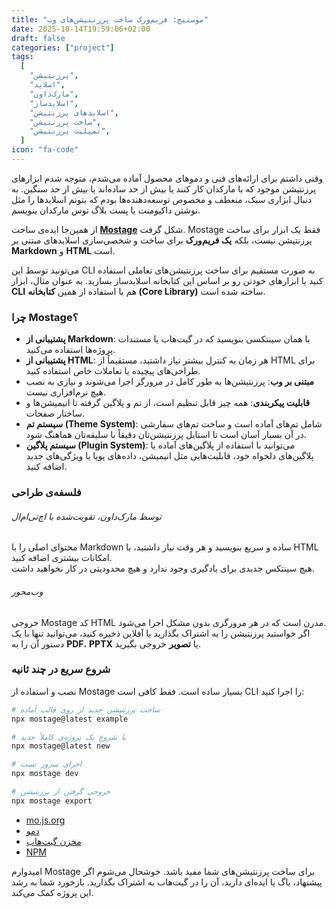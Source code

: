 ```yaml
---
title: "موستیج: فریم‌ورک ساخت پرزنتیشن‌های وب"
date: 2025-10-14T19:59:06+02:00
draft: false
categories: ["project"]
tags:
  [
    "پرزنتیشن",
    "اسلاید",
    "مارک‌داون",
    "اسلایدساز",
    "اسلایدهای پرزنتیشن",
    "ساخت پرزنتیشن",
    "تمپلیت پرزنتیشن",
  ]
icon: "fa-code"
---
```


وقتی داشتم برای ارائه‌های فنی و دموهای محصول آماده می‌شدم، متوجه شدم ابزارهای پرزنتیشن موجود که با مارکدان کار کنند یا بیش از حد ساده‌اند یا بیش از حد سنگین.
به دنبال ابزاری سبک، منعطف و مخصوص توسعه‌دهنده‌ها بودم که بتونم اسلایدها را مثل نوشتن داکیومنت یا پست بلاگ توس مارکدان بنویسم.

از همین‌جا ایده‌ی ساخت **[Mostage](https://mo.js.org)** شکل گرفت.
Mostage فقط یک ابزار برای ساخت پرزنتیشن نیست، بلکه **یک فریم‌ورک** برای ساخت و شخصی‌سازی اسلایدهای مبتنی بر **Markdown** و **HTML** است.

می‌تونید توسط این CLI به صورت مستقیم برای ساخت پرزنتیشن‌های تعاملی استفاده کنید یا ابزارهای خودتن رو بر اساس این کتابخانه‌ اسلایدساز بسازید.
به عنوان مثال، ابزار **CLI** هم با استفاده از همین **کتابخانه‌ (Core Library)** ساخته شده است.

<!--more-->

### چرا Mostage؟

- **پشتیبانی از Markdown**: با همان سینتکسی بنویسید که در گیت‌هاب یا مستندات پروژه‌ها استفاده می‌کنید.
- **پشتیبانی از HTML**: هر زمان به کنترل بیشتر نیاز داشتید، مستقیماً از HTML برای طراحی‌های پیچیده یا تعاملات خاص استفاده کنید.
- **مبتنی بر وب**: پرزنتیشن‌ها به طور کامل در مرورگر اجرا می‌شوند و نیازی به نصب هیچ نرم‌افزاری نیست.
- **قابلیت پیکربندی**: همه چیز قابل تنظیم است، از تم و پلاگین گرفته تا انیمیشن‌ها و ساختار صفحات.
- **سیستم تم (Theme System)**: شامل تم‌های آماده است و ساخت تم‌های سفارشی در آن بسیار آسان است تا استایل پرزنتیشن‌تان دقیقاً با سلیقه‌تان هماهنگ شود.
- **سیستم پلاگین (Plugin System)**: می‌توانید با استفاده از پلاگین‌های آماده یا پلاگین‌های دلخواه خود، قابلیت‌هایی مثل انیمیشن، داده‌های پویا یا ویژگی‌های جدید اضافه کنید.

### فلسفه‌ی طراحی

###### توسط مارک‌داون، تقویت‌شده با اچ‌تی‌ام‌ال

محتوای اصلی را با Markdown ساده و سریع بنویسید و هر وقت نیاز داشتید، با HTML امکانات بیشتری اضافه کنید.  
هیچ سینتکس جدیدی برای یادگیری وجود ندارد و هیچ محدودیتی در کار نخواهید داشت.

###### وب‌محور

خروجی Mostage کد HTML مدرن است که در هر مرورگری بدون مشکل اجرا می‌شود.  
اگر خواستید پرزنتیشن را به اشتراک بگذارید یا آفلاین ذخیره کنید، می‌توانید تنها با یک دستور آن را به **PDF**، **PPTX** یا **تصویر** خروجی بگیرید.

### شروع سریع در چند ثانیه

نصب و استفاده از Mostage بسیار ساده است. فقط کافی است CLI را اجرا کنید:

```bash
# ساخت پرزنتیشن جدید از روی قالب آماده
npx mostage@latest example

# یا شروع یک پروژه‌ی کاملاً جدید
npx mostage@latest new

# اجرای سرور تست
npx mostage dev

# خروجی گرفتن از پرزنتیشن
npx mostage export
```

- [mo.js.org](https://mo.js.org/)
- [دمو](https://mo.js.org/demo/)
- [مخزن گیت‌هاب](https://github.com/mirmousaviii/mostage)
- [NPM](https://www.npmjs.com/package/mostage)

امیدوارم Mostage برای ساخت پرزنتیشن‌های شما مفید باشد. خوشحال می‌شوم اگر پیشنهاد، باگ یا ایده‌ای دارید، آن را در گیت‌هاب به اشتراک بگذارید.
بازخورد شما به رشد این پروژه کمک می‌کند.
